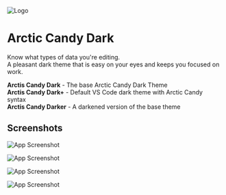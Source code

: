 ![Logo](https://i.postimg.cc/RZh2yBJt/logo-Title.png)

# Arctic Candy Dark

Know what types of data you're editing.  
A pleasant dark theme that is easy on your eyes and keeps you focused on work.

**Arctis Candy Dark** - The base Arctic Candy Dark Theme  
**Arctis Candy Dark+** - Default VS Code dark theme with Arctic Candy syntax  
**Arctis Candy Darker** - A darkened version of the base theme

## Screenshots

![App Screenshot](https://i.postimg.cc/HsfX1zV0/Screenshot-2024-03-17-133301.png)

![App Screenshot](https://i.postimg.cc/L4QjN2Sb/Screenshot-2024-03-17-133508.png)

![App Screenshot](https://i.postimg.cc/fyPXLj5N/Screenshot-2024-03-17-133642.png)

![App Screenshot](https://i.postimg.cc/qMtyFSMM/screenshot-csharp.png)
